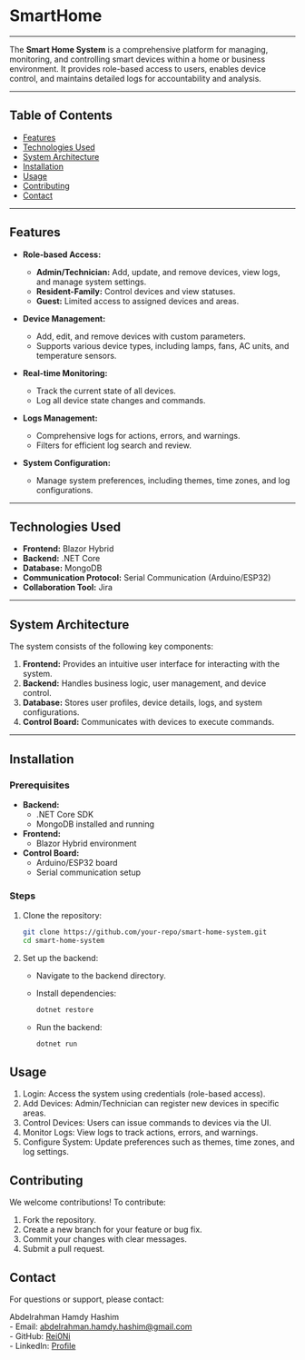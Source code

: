 # SmartHome
---

The **Smart Home System** is a comprehensive platform for managing, monitoring, and controlling smart devices within a home or business environment. It provides role-based access to users, enables device control, and maintains detailed logs for accountability and analysis.

---

## Table of Contents

- [Features](#features)
- [Technologies Used](#technologies-used)
- [System Architecture](#system-architecture)
- [Installation](#installation)
- [Usage](#usage)
- [Contributing](#contributing)
- [Contact](#contact)

---

## Features

- **Role-based Access:**
  - **Admin/Technician:** Add, update, and remove devices, view logs, and manage system settings.
  - **Resident-Family:** Control devices and view statuses.
  - **Guest:** Limited access to assigned devices and areas.

- **Device Management:**
  - Add, edit, and remove devices with custom parameters.
  - Supports various device types, including lamps, fans, AC units, and temperature sensors.

- **Real-time Monitoring:**
  - Track the current state of all devices.
  - Log all device state changes and commands.

- **Logs Management:**
  - Comprehensive logs for actions, errors, and warnings.
  - Filters for efficient log search and review.

- **System Configuration:**
  - Manage system preferences, including themes, time zones, and log configurations.

---

## Technologies Used

- **Frontend:** Blazor Hybrid  
- **Backend:** .NET Core  
- **Database:** MongoDB  
- **Communication Protocol:** Serial Communication (Arduino/ESP32)  
- **Collaboration Tool:** Jira  

---

## System Architecture

The system consists of the following key components:

1. **Frontend:** Provides an intuitive user interface for interacting with the system.  
2. **Backend:** Handles business logic, user management, and device control.  
3. **Database:** Stores user profiles, device details, logs, and system configurations.  
4. **Control Board:** Communicates with devices to execute commands.  

---

## Installation

### Prerequisites

- **Backend:**
  - .NET Core SDK
  - MongoDB installed and running
- **Frontend:**
  - Blazor Hybrid environment
- **Control Board:**
  - Arduino/ESP32 board
  - Serial communication setup

### Steps

1. Clone the repository:
   ```bash
   git clone https://github.com/your-repo/smart-home-system.git
   cd smart-home-system
   ```
2. Set up the backend:

    - Navigate to the backend directory.
    - Install dependencies:
      ```bash
      dotnet restore
      ```

    - Run the backend:
      ```bash
      dotnet run
      ```

## Usage
  1. Login: Access the system using credentials (role-based access).
  2. Add Devices: Admin/Technician can register new devices in specific areas.
  3. Control Devices: Users can issue commands to devices via the UI.
  4. Monitor Logs: View logs to track actions, errors, and warnings.
  5. Configure System: Update preferences such as themes, time zones, and log settings.

## Contributing

We welcome contributions! To contribute:

  1. Fork the repository.
  2. Create a new branch for your feature or bug fix.
  3. Commit your changes with clear messages.
  4. Submit a pull request.

## Contact

For questions or support, please contact:

  Abdelrahman Hamdy Hashim <br>
    - Email: [abdelrahman.hamdy.hashim@gmail.com](mailto:abdelrahman.hamdy.hashim@gmail.com) <br>
    - GitHub: [Rei0Ni](https://github.com/Rei0Ni) <br>
    - LinkedIn: [Profile](https://www.linkedin.com/in/abdelrahman-hamdy-hashim) <br>
